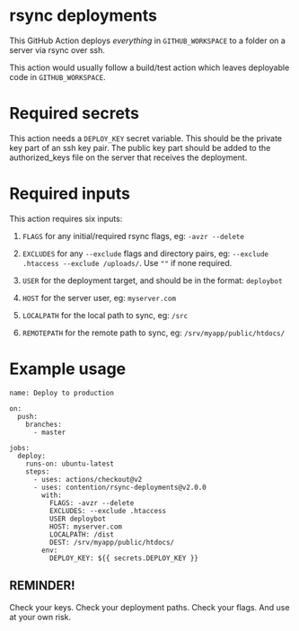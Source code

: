 # rsync deployments

This GitHub Action deploys *everything* in `GITHUB_WORKSPACE` to a folder on a server via rsync over ssh. 

This action would usually follow a build/test action which leaves deployable code in `GITHUB_WORKSPACE`.

# Required secrets

This action needs a `DEPLOY_KEY` secret variable. This should be the private key part of an ssh key pair. The public key part should be added to the authorized_keys file on the server that receives the deployment.

# Required inputs

This action requires six inputs:

1. `FLAGS` for any initial/required rsync flags, eg: `-avzr --delete`

2. `EXCLUDES` for any `--exclude` flags and directory pairs, eg: `--exclude .htaccess --exclude /uploads/`. Use `""` if none required.

3. `USER` for the deployment target, and should be in the format: `deploybot`

4. `HOST` for the server user, eg: `myserver.com`

5. `LOCALPATH` for the local path to sync, eg: `/src`

5. `REMOTEPATH` for the remote path to sync, eg: `/srv/myapp/public/htdocs/`

# Example usage

```
name: Deploy to production

on:
  push:
    branches:
      - master

jobs:
  deploy:
    runs-on: ubuntu-latest
    steps:
      - uses: actions/checkout@v2
      - uses: contention/rsync-deployments@v2.0.0
        with:
          FLAGS: -avzr --delete
          EXCLUDES: --exclude .htaccess
          USER deploybot
          HOST: myserver.com
          LOCALPATH: /dist
          DEST: /srv/myapp/public/htdocs/
        env:
          DEPLOY_KEY: ${{ secrets.DEPLOY_KEY }}

```

## REMINDER! 

Check your keys. Check your deployment paths. Check your flags. And use at your own risk.
